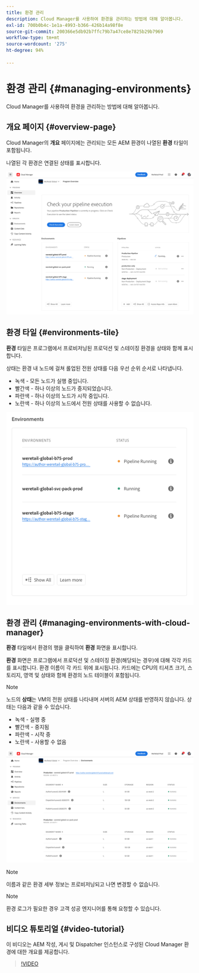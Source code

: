 ```yaml
---
title: 환경 관리
description: Cloud Manager를 사용하여 환경을 관리하는 방법에 대해 알아봅니다.
exl-id: 700b0b4c-1e1a-4993-b366-426b14a98f8e
source-git-commit: 200366e5db92b7ffc79b7a47ce8e7825b29b7969
workflow-type: tm+mt
source-wordcount: '275'
ht-degree: 94%

---
```



# 환경 관리 {#managing-environments}

Cloud Manager를 사용하여 환경을 관리하는 방법에 대해 알아봅니다.

## 개요 페이지 {#overview-page}

Cloud Manager의 **개요** 페이지에는 관리되는 모든 AEM 환경이 나열된 **환경** 타일이 포함됩니다.

나열된 각 환경은 연결된 상태를 표시합니다.

![개요 페이지](/help/assets/Manage-Environ-Overview.png)

## 환경 타일 {#environments-tile}

**환경** 타일은 프로그램에서 프로비저닝된 프로덕션 및 스테이징 환경을 상태와 함께 표시합니다.

상태는 환경 내 노드에 걸쳐 롤업된 전원 상태를 다음 우선 순위 순서로 나타냅니다.

* 녹색 - 모든 노드가 실행 중입니다.
* 빨간색 - 하나 이상의 노드가 중지되었습니다.
* 파란색 - 하나 이상의 노드가 시작 중입니다.
* 노란색 - 하나 이상의 노드에서 전원 상태를 사용할 수 없습니다.

![환경 타일](/help/assets/Environments-card-new.png)

## 환경 관리 {#managing-environments-with-cloud-manager}

**환경** 타일에서 환경의 행을 클릭하여 **환경** 화면을 표시합니다.

**환경** 화면은 프로그램에서 프로덕션 및 스테이징 환경(해당되는 경우)에 대해 각각 카드를 표시합니다. 환경 이름이 각 카드 위에 표시됩니다. 카드에는 CPU의 티셔츠 크기, 스토리지, 영역 및 상태와 함께 환경의 노드 테이블이 포함됩니다.

>[!NOTE]
>
>노드의 **상태**&#x200B;는 VM의 전원 상태를 나타내며 서버의 AEM 상태를 반영하지 않습니다. 상태는 다음과 같을 수 있습니다.

* 녹색 - 실행 중
* 빨간색 - 중지됨
* 파란색 - 시작 중
* 노란색 - 사용할 수 없음

![환경 탭](/help/assets/Environments-tab.png)

>[!NOTE]
>
>이름과 같은 환경 세부 정보는 프로비저닝되고 나면 변경할 수 없습니다.

>[!NOTE]
>
>환경 로그가 필요한 경우 고객 성공 엔지니어를 통해 요청할 수 있습니다.

## 비디오 튜토리얼 {#video-tutorial}

이 비디오는 AEM 작성, 게시 및 Dispatcher 인스턴스로 구성된 Cloud Manager 환경에 대한 개요를 제공합니다.

>[!VIDEO](https://video.tv.adobe.com/v/26318/)
